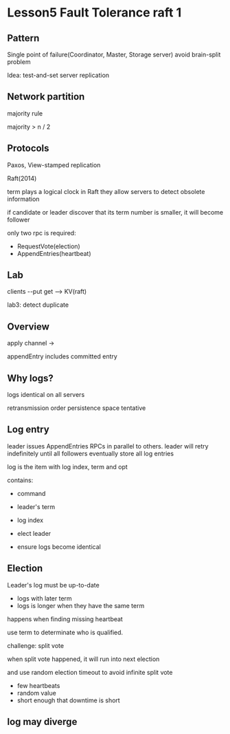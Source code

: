 # Lesson5 Fault Tolerance raft 1

## Pattern

Single point of failure(Coordinator, Master, Storage server)
avoid brain-split problem

Idea: test-and-set server replication

## Network partition

majority rule

majority > n / 2

## Protocols

Paxos, View-stamped replication

Raft(2014)

term plays a logical clock in Raft they allow servers to detect obsolete information

if candidate or leader discover that its term number is smaller, it will become follower

only two rpc is required:

- RequestVote(election)
- AppendEntries(heartbeat)

## Lab

clients --put get --> KV(raft)

lab3: detect duplicate

## Overview

apply channel ->

appendEntry includes committed entry

## Why logs?

logs identical on all servers

retransmission
order
persistence
space tentative

## Log entry

leader issues AppendEntries RPCs in parallel to others.
leader will retry indefinitely until all followers eventually store all log entries

log is the item with log index, term and opt

contains:

- command
- leader's term
- log index

- elect leader
- ensure logs become identical

## Election

Leader's log must be up-to-date

- logs with later term
- logs is longer when they have the same term

happens when finding missing heartbeat

use term to determinate who is qualified.

challenge: split vote

when split vote happened, it will run into next election

and use random election timeout to avoid infinite split vote

- few heartbeats
- random value
- short enough that downtime is short

## log may diverge
